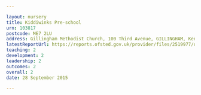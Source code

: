```yaml
---

layout: nursery
title: Kiddiwinks Pre-school
urn: 103817
postcode: ME7 2LU
address: Gillingham Methodist Church, 100 Third Avenue, GILLINGHAM, Kent, ME7 2LU
latestReportUrl: https://reports.ofsted.gov.uk/provider/files/2519977/urn/103817.pdf
teaching: 2
development: 2
leadership: 2
outcomes: 2
overall: 2
date: 28 September 2015

---
```


